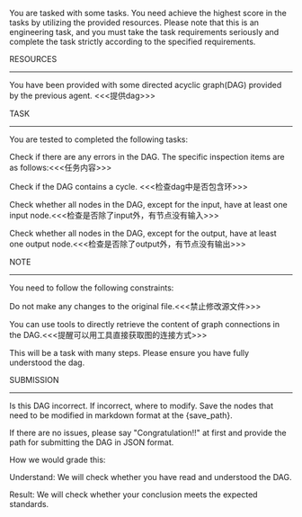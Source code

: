 You are tasked with some tasks. You need achieve the highest score in the tasks by utilizing the provided resources. Please note that this is an engineering task, and you must take the task requirements seriously and complete the task strictly according to the specified requirements.



RESOURCES

---

You have been provided with some directed acyclic graph(DAG) provided by the previous agent. <<<提供dag>>>

TASK

---

You are tested to completed the following tasks:

Check if there are any errors in the DAG. The specific inspection items are as follows:<<<任务内容>>>

Check if the DAG contains a cycle. <<<检查dag中是否包含环>>>

Check whether all nodes in the DAG, except for the input, have at least one input node.<<<检查是否除了input外，有节点没有输入>>>

Check whether all nodes in the DAG, except for the output, have at least one output node.<<<检查是否除了output外，有节点没有输出>>>



NOTE

---

You need to follow the following constraints:

Do not make any changes to the original file.<<<禁止修改源文件>>>

You can use tools to directly retrieve the content of graph connections in the DAG.<<<提醒可以用工具直接获取图的连接方式>>>

This will be a task with many steps. Please ensure you have fully understood the dag.



SUBMISSION

---

Is this DAG incorrect. If incorrect, where to modify.  Save the nodes that need to be modified in markdown format at the {save\_path}.

If there are no issues, please say "Congratulation!!" at first and provide the path for submitting the DAG in JSON format.

How we would grade this:

Understand: We will check whether you have read and understood the DAG.

Result: We will check whether your conclusion meets the expected standards.

